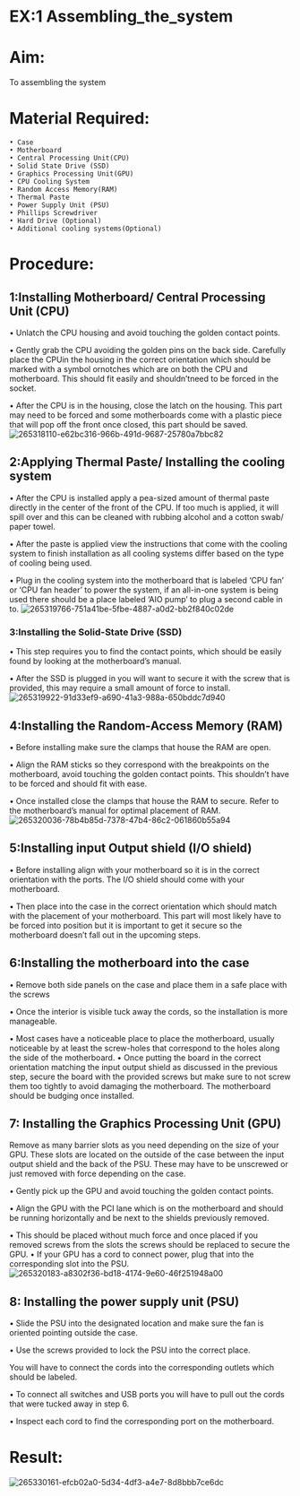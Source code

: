 # EX:1 Assembling_the_system

# Aim:
To assembling the system
# Material Required:
```
• Case
• Motherboard
• Central Processing Unit(CPU)
• Solid State Drive (SSD)
• Graphics Processing Unit(GPU)
• CPU Cooling System
• Random Access Memory(RAM)
• Thermal Paste
• Power Supply Unit (PSU)
• Phillips Screwdriver
• Hard Drive (Optional)
• Additional cooling systems(Optional)
```
# Procedure:
## 1:Installing Motherboard/ Central Processing Unit (CPU)
• Unlatch the CPU housing and avoid touching the golden contact points.

• Gently grab the CPU avoiding the golden pins on the back side. Carefully place the CPUin the housing in the correct orientation which should be marked with a symbol ornotches which are on both the CPU and motherboard. This should fit easily and shouldn’tneed to be forced in the socket.

• After the CPU is in the housing, close the latch on the housing. This part may need to be forced and some motherboards come with a plastic piece that will pop off the front once closed, this part should be saved.
![265318110-e62bc316-966b-491d-9687-25780a7bbc82](https://github.com/BaskaranV15/Assembling_the_system/assets/118703522/bab92851-de00-43d3-aded-a94ae1ade595)

## 2:Applying Thermal Paste/ Installing the cooling system
• After the CPU is installed apply a pea-sized amount of thermal paste directly in the center of the front of the CPU. If too much is applied, it will spill over and this can be cleaned with rubbing alcohol and a cotton swab/ paper towel.
 
• After the paste is applied view the instructions that come with the cooling system to finish installation as all cooling systems differ based on the type of cooling being used.

• Plug in the cooling system into the motherboard that is labeled ‘CPU fan’ or ‘CPU fan header’ to power the system, if an all-in-one system is being used there should be a place labeled ‘AIO pump’ to plug a  second cable in to.
![265319766-751a41be-5fbe-4887-a0d2-bb2f840c02de](https://github.com/BaskaranV15/Assembling_the_system/assets/118703522/ccfcb1ee-84dc-4e97-98a4-a2d363d2007f)


### 3:Installing the Solid-State Drive (SSD)
• This step requires you to find the contact points, which should be easily found by looking at the motherboard’s manual.

• After the SSD is plugged in you will want to secure it with the screw that is provided, this may require a small amount of force to install. 
![265319922-91d33ef9-a690-41a3-988a-650bddc7d940](https://github.com/BaskaranV15/Assembling_the_system/assets/118703522/7df6673a-8029-46a6-bbd7-3f1370ebc5d4)


##  4:Installing the Random-Access Memory (RAM)
• Before installing make sure the clamps that house the RAM are open.

• Align the RAM sticks so they correspond with the breakpoints on the motherboard, avoid touching the golden contact points. This shouldn’t have to be forced and should fit with ease.

• Once installed close the clamps that house the RAM to secure. Refer to the motherboard’s manual for optimal placement of RAM. 
![265320036-78b4b85d-7378-47b4-86c2-061860b55a94](https://github.com/BaskaranV15/Assembling_the_system/assets/118703522/435563ef-dae6-4f78-b126-698d23c91167)



## 5:Installing input Output shield (I/O shield)
• Before installing align with your motherboard so it is in the correct orientation with the ports. The I/O shield should come with your motherboard. 

• Then place into the case in the correct orientation which should match with the placement of your motherboard. This part will most likely have to be forced into position but it is important to get it secure so the motherboard doesn’t fall out in the upcoming steps. 


## 6:Installing the motherboard into the case

• Remove both side panels on the case and place them in a safe place with the screws 

• Once the interior is visible tuck away the cords, so the installation is more manageable.

• Most cases have a noticeable place to place the motherboard, usually noticeable by at least the screw-holes that correspond to the holes along the side of the motherboard.
• Once putting the board in the correct orientation matching the input output shield as discussed in the previous step, secure the board with the provided screws but make sure to not screw them too tightly to avoid damaging the motherboard. The motherboard should be budging once installed. 
## 7: Installing the Graphics Processing Unit (GPU)
Remove as many barrier slots as you need depending on the size of your GPU. These slots are located on the outside of the case between the input output shield and the back of the PSU. These may have to be unscrewed or just removed with force depending on the case. 

• Gently pick up the GPU and avoid touching the golden contact points. 

• Align the GPU with the PCI lane which is on the motherboard and should be running horizontally and be next to the shields previously removed. 

• This should be placed without much force and once placed if you removed screws from the slots the screws should be replaced to secure the GPU.
• If your GPU has a cord to connect power, plug that into the corresponding slot into the PSU.
![265320183-a8302f36-bd18-4174-9e60-46f251948a00](https://github.com/BaskaranV15/Assembling_the_system/assets/118703522/6b6699c8-2cd0-4110-9354-06252efcf94d)



## 8: Installing the power supply unit (PSU)
• Slide the PSU into the designated location and make sure the fan is oriented pointing outside the case. 

• Use the screws provided to lock the PSU into the correct place.

You will have to connect the cords into the corresponding outlets which should be labeled.

• To connect all switches and USB ports you will have to pull out the cords that were tucked away in step 6.

• Inspect each cord to find the corresponding port on the motherboard. 

# Result:
![265330161-efcb02a0-5d34-4df3-a4e7-8d8bbb7ce6dc](https://github.com/BaskaranV15/Assembling_the_system/assets/118703522/23aa850f-7133-4ced-86e2-5aceddb08e67)
